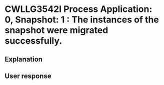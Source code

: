 # CWLLG3542I Process Application: 0, Snapshot: 1 : The instances of the snapshot were migrated successfully.

## Explanation

## User response